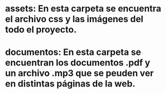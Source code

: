 # assets: En esta carpeta se encuentra el archivo css y las imágenes del todo el proyecto.
# documentos: En esta carpeta se encuentran los documentos .pdf y un archivo .mp3 que se peuden ver en distintas páginas de la web.
